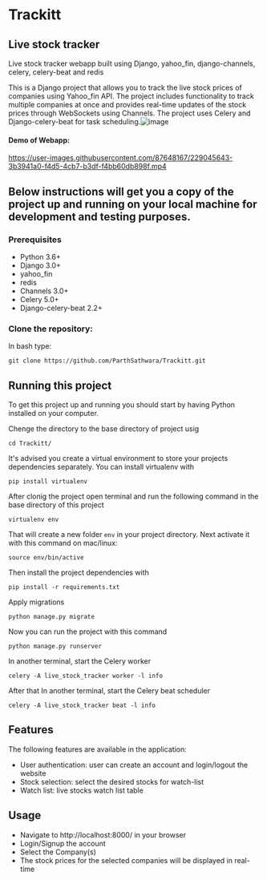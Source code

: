 # Trackitt
## Live stock tracker
Live stock tracker webapp built using Django, yahoo_fin, django-channels, celery, celery-beat and redis

This is a Django project that allows you to track the live stock prices of companies using Yahoo_fin API. The project includes functionality to track multiple companies at once and provides real-time updates of the stock prices through WebSockets using Channels. The project uses Celery and Django-celery-beat for task scheduling.![image](https://user-images.githubusercontent.com/87648167/229044868-d0b17711-0343-4e07-b21d-586bfaa1a39b.png)


#### Demo of Webapp: 

https://user-images.githubusercontent.com/87648167/229045643-3b3941a0-f4d5-4cb7-b3df-f4bb60db898f.mp4




## Below instructions will get you a copy of the project up and running on your local machine for development and testing purposes.

### Prerequisites
   - Python 3.6+
   - Django 3.0+
   - yahoo_fin
   - redis
   - Channels 3.0+
   - Celery 5.0+
   - Django-celery-beat 2.2+


### Clone the repository:

In bash type:
```
git clone https://github.com/ParthSathwara/Trackitt.git
```

## Running this project

To get this project up and running you should start by having Python installed on your computer. 

Chenge the directory to the base directory of project usig
```
cd Trackitt/
```

It's advised you create a virtual environment to store your projects dependencies separately. You can install virtualenv with

```
pip install virtualenv
```

After clonig the project open terminal and run the following command in the base directory of this project

```
virtualenv env
```

That will create a new folder `env` in your project directory. Next activate it with this command on mac/linux:

```
source env/bin/active
```

Then install the project dependencies with

```
pip install -r requirements.txt
```

Apply migrations
```
python manage.py migrate
```

Now you can run the project with this command

```
python manage.py runserver
```
    
In another terminal, start the Celery worker
```
celery -A live_stock_tracker worker -l info
```

After that In another terminal, start the Celery beat scheduler
```
celery -A live_stock_tracker beat -l info
```


## Features

The following features are available in the application:

 - User authentication: user can create an account and login/logout the website
 - Stock selection: select the desired stocks for watch-list
 - Watch list: live stocks watch list table

## Usage

 - Navigate to http://localhost:8000/ in your browser
 - Login/Signup the account
 - Select the Company(s)
 - The stock prices for the selected companies will be displayed in real-time
